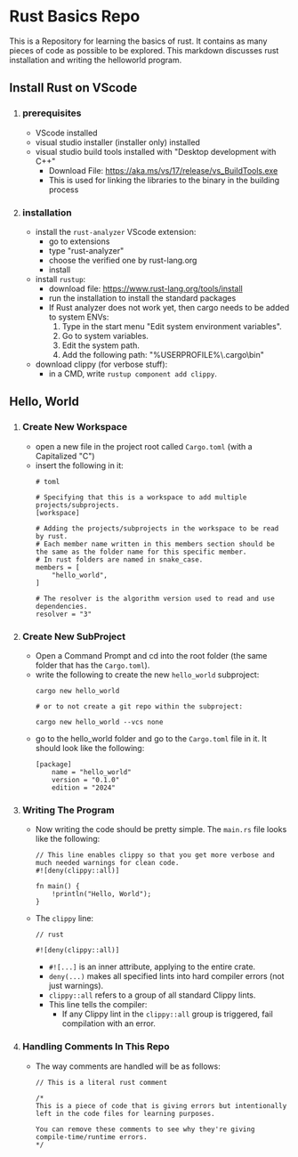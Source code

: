 # Rust Basics Repo

This is a Repository for learning the basics of rust. It contains as many pieces of code as possible to be explored. This markdown discusses rust installation and writing the helloworld program.

## Install Rust on VScode

1) ### prerequisites
    - VScode installed
    - visual studio installer (installer only) installed
    - visual studio build tools installed with "Desktop development with C++"
        - Download File: https://aka.ms/vs/17/release/vs_BuildTools.exe
        - This is used for linking the libraries to the binary in the building process

2) ### installation
    - install the `rust-analyzer` VScode extension:
        - go to extensions
        - type "rust-analyzer"
        - choose the verified one by rust-lang.org
        - install
    - install `rustup`:
        - download file: https://www.rust-lang.org/tools/install
        - run the installation to install the standard packages
        - If Rust analyzer does not work yet, then cargo needs to be added to system ENVs:
            1) Type in the start menu "Edit system environment variables".
            2) Go to system variables.
            3) Edit the system path.
            4) Add the following path: "%USERPROFILE%\\.cargo\\bin"
    - download clippy (for verbose stuff):
        - in a CMD, write `rustup component add clippy`.

## Hello, World

1) ### Create New Workspace
    - open a new file in the project root called `Cargo.toml` (with a Capitalized "C")
    - insert the following in it:
        ```
        # toml

        # Specifying that this is a workspace to add multiple projects/subprojects. 
        [workspace]

        # Adding the projects/subprojects in the workspace to be read by rust.
        # Each member name written in this members section should be the same as the folder name for this specific member.
        # In rust folders are named in snake_case.
        members = [
            "hello_world",
        ]

        # The resolver is the algorithm version used to read and use dependencies.
        resolver = "3"

        ```
2) ### Create New SubProject
    - Open a Command Prompt and cd into the root folder (the same folder that has the `Cargo.toml`).
    - write the following to create the new `hello_world` subproject:
        ```
        cargo new hello_world

        # or to not create a git repo within the subproject:

        cargo new hello_world --vcs none
        ```
    - go to the hello_world folder and go to the `Cargo.toml` file in it. It should look like the following:
        ```
        [package]
            name = "hello_world"
            version = "0.1.0"
            edition = "2024"
        ```
3) ### Writing The Program
    - Now writing the code should be pretty simple. The `main.rs` file looks like the following:
        ```
        // This line enables clippy so that you get more verbose and much needed warnings for clean code.
        #![deny(clippy::all)]

        fn main() {
            !println("Hello, World");
        }

        ```

    - The `clippy` line:
        ```
        // rust

        #![deny(clippy::all)]
        ```
        - `#![...]` is an inner attribute, applying to the entire crate.
        - `deny(...)` makes all specified lints into hard compiler errors (not just warnings).
        - `clippy::all` refers to a group of all standard Clippy lints.
        - This line tells the compiler:
            - If any Clippy lint in the `clippy::all` group is triggered, fail compilation with an error.

4) ### Handling Comments In This Repo
    - The way comments are handled will be as follows:
        ```
        // This is a literal rust comment

        /*
        This is a piece of code that is giving errors but intentionally left in the code files for learning purposes.

        You can remove these comments to see why they're giving compile-time/runtime errors.
        */ 
        ```